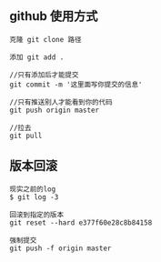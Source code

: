 ## github 使用方式
	克隆 git clone 路径
	
	添加 git add .

	//只有添加后才能提交
	git commit -m '这里面写你提交的信息'
	
	//只有推送别人才能看到你的代码
	git push origin master

	//拉去
	git pull

## 版本回滚
	现实之前的log
	$ git log -3

	回滚到指定的版本
	git reset --hard e377f60e28c8b84158

	强制提交
	git push -f origin master

	
